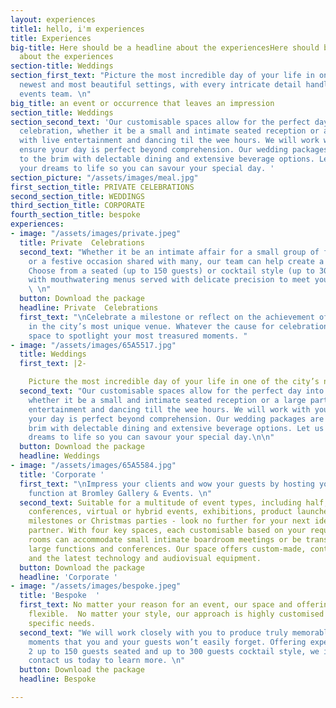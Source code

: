 ```yaml
---
layout: experiences
title1: hello, i'm experiences
title: Experiences
big-title: Here should be a headline about the experiencesHere should be a headline
  about the experiences
section-title: Weddings
section_first_text: "Picture the most incredible day of your life in one of the city’s
  newest and most beautiful settings, with every intricate detail handled by our experienced
  events team. \n"
big_title: an event or occurrence that leaves an impression
section_title: Weddings
section_second_text: 'Our customisable spaces allow for the perfect day into night
  celebration, whether it be a small and intimate seated reception or a large party
  with live entertainment and dancing til the wee hours. We will work with you to
  ensure your day is perfect beyond comprehension. Our wedding packages are filled
  to the brim with delectable dining and extensive beverage options. Let us bring
  your dreams to life so you can savour your special day. '
section_picture: "/assets/images/meal.jpg"
first_section_title: PRIVATE CELEBRATIONS
second_section_title: WEDDINGS
third_section_title: CORPORATE
fourth_section_title: bespoke
experiences:
- image: "/assets/images/private.jpeg"
  title: Private  Celebrations
  second_text: "Whether it be an intimate affair for a small group of friends or family
    or a festive occasion shared with many, our team can help create a flawless celebration.
    Choose from a seated (up to 150 guests) or cocktail style (up to 300 guests) event
    with mouthwatering menus served with delicate precision to meet your unique requirements.
    \ \n"
  button: Download the package
  headline: Private  Celebrations
  first_text: "\nCelebrate a milestone or reflect on the achievement of a loved one
    in the city’s most unique venue. Whatever the cause for celebration, we have the
    space to spotlight your most treasured moments. "
- image: "/assets/images/65A5517.jpg"
  title: Weddings
  first_text: |2-

    Picture the most incredible day of your life in one of the city’s newest and most beautiful settings, with every intricate detail handled by our experienced events team.
  second_text: "Our customisable spaces allow for the perfect day into night celebration,
    whether it be a small and intimate seated reception or a large party with live
    entertainment and dancing till the wee hours. We will work with you to ensure
    your day is perfect beyond comprehension. Our wedding packages are filled to the
    brim with delectable dining and extensive beverage options. Let us bring your
    dreams to life so you can savour your special day.\n\n"
  button: Download the package
  headline: Weddings
- image: "/assets/images/65A5584.jpg"
  title: 'Corporate '
  first_text: "\nImpress your clients and wow your guests by hosting your next corporate
    function at Bromley Gallery & Events. \n"
  second_text: Suitable for a multitude of event types, including half, full or multi-day
    conferences, virtual or hybrid events, exhibitions, product launches, company
    milestones or Christmas parties - look no further for your next ideal corporate  venue
    partner. With four key spaces, each customisable based on your requirements, our
    rooms can accommodate small intimate boardroom meetings or be transformed to house
    large functions and conferences. Our space offers custom-made, contemporary furniture
    and the latest technology and audiovisual equipment.
  button: Download the package
  headline: 'Corporate '
- image: "/assets/images/bespoke.jpeg"
  title: 'Bespoke  '
  first_text: No matter your reason for an event, our space and offering are entirely
    flexible.  No matter your style, our approach is highly customised to suit your
    specific needs.
  second_text: "We will work closely with you to produce truly memorable and unique
    moments that you and your guests won’t easily forget. Offering experiences from
    2 up to 150 guests seated and up to 300 guests cocktail style, we invite you to
    contact us today to learn more. \n"
  button: Download the package
  headline: Bespoke

---
```

